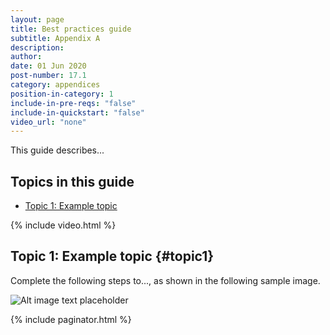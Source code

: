 ```yaml
---
layout: page
title: Best practices guide
subtitle: Appendix A
description:
author:
date: 01 Jun 2020
post-number: 17.1
category: appendices
position-in-category: 1
include-in-pre-reqs: "false"
include-in-quickstart: "false"
video_url: "none"
---
```


This guide describes...

## Topics in this guide

- [Topic 1: Example topic](#topic1)

{% include video.html %}

## Topic 1: Example topic {#topic1}

Complete the following steps to..., as shown in the following sample image.

![Alt image text placeholder](../assets/images/17-appendices/a-practices/img-placeholder.png)

{% include paginator.html %}
